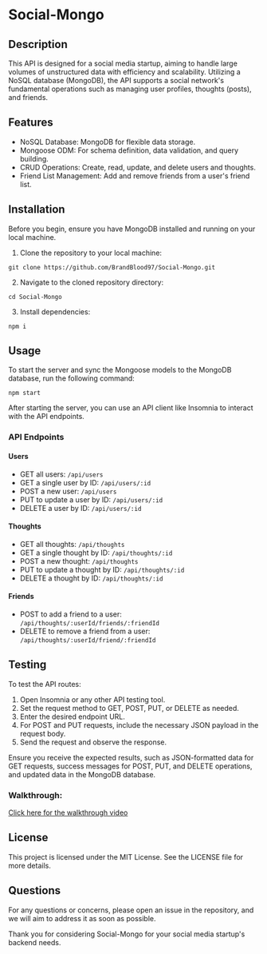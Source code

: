 # Social-Mongo

## Description

This API is designed for a social media startup, aiming to handle large volumes of unstructured data with efficiency and scalability. Utilizing a NoSQL database (MongoDB), the API supports a social network's fundamental operations such as managing user profiles, thoughts (posts), and friends.

## Features

- NoSQL Database: MongoDB for flexible data storage.
- Mongoose ODM: For schema definition, data validation, and query building.
- CRUD Operations: Create, read, update, and delete users and thoughts.
- Friend List Management: Add and remove friends from a user's friend list.

## Installation

Before you begin, ensure you have MongoDB installed and running on your local machine.

1. Clone the repository to your local machine:

```
git clone https://github.com/BrandBlood97/Social-Mongo.git
```

   
2. Navigate to the cloned repository directory:

```
cd Social-Mongo
```

3. Install dependencies:

```
npm i
```

## Usage

To start the server and sync the Mongoose models to the MongoDB database, run the following command:

```
npm start
```


After starting the server, you can use an API client like Insomnia to interact with the API endpoints.

### API Endpoints

#### Users

- GET all users: `/api/users`
- GET a single user by ID: `/api/users/:id`
- POST a new user: `/api/users`
- PUT to update a user by ID: `/api/users/:id`
- DELETE a user by ID: `/api/users/:id`

#### Thoughts

- GET all thoughts: `/api/thoughts`
- GET a single thought by ID: `/api/thoughts/:id`
- POST a new thought: `/api/thoughts`
- PUT to update a thought by ID: `/api/thoughts/:id`
- DELETE a thought by ID: `/api/thoughts/:id`

#### Friends

- POST to add a friend to a user: `/api/thoughts/:userId/friends/:friendId`
- DELETE to remove a friend from a user: `/api/thoughts/:userId/friend/:friendId`

## Testing

To test the API routes:

1. Open Insomnia or any other API testing tool.
2. Set the request method to GET, POST, PUT, or DELETE as needed.
3. Enter the desired endpoint URL.
4. For POST and PUT requests, include the necessary JSON payload in the request body.
5. Send the request and observe the response.

Ensure you receive the expected results, such as JSON-formatted data for GET requests, success messages for POST, PUT, and DELETE operations, and updated data in the MongoDB database.

### Walkthrough:
[Click here for the walkthrough video](https://drive.google.com/file/d/1mpjeIg8M4jMxLRafblNJmiyGwggPy95D/view)

## License

This project is licensed under the MIT License. See the LICENSE file for more details.

## Questions

For any questions or concerns, please open an issue in the repository, and we will aim to address it as soon as possible.

Thank you for considering Social-Mongo for your social media startup's backend needs.

